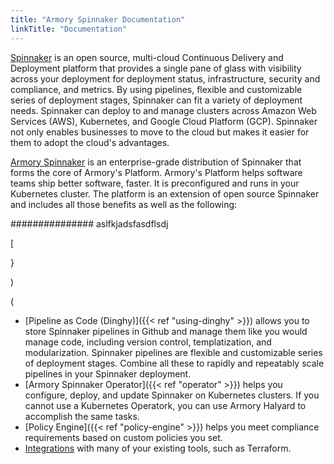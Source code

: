 ```yaml
---
title: "Armory Spinnaker Documentation"
linkTitle: "Documentation"
---
```

[Spinnaker](https://www.spinnaker.io) is an open source, multi-cloud Continuous Delivery and Deployment platform that provides a single pane of glass with visibility across your deployment for deployment status, infrastructure, security and compliance, and metrics. By using pipelines, flexible and customizable series of deployment stages, Spinnaker can fit a variety of deployment needs. Spinnaker can deploy to and manage clusters across Amazon Web Services (AWS), Kubernetes, and Google Cloud Platform (GCP). Spinnaker not only enables businesses to move to the cloud but makes it easier for them to adopt the cloud's advantages.

[Armory Spinnaker](https://www.armory.io) is an enterprise-grade distribution of Spinnaker that forms the core of Armory's Platform. Armory's Platform helps software teams ship better software, faster. It is preconfigured and runs in your Kubernetes cluster. The platform is an extension of open source Spinnaker and includes all those benefits as well as the following:


############### aslfkjadsfasdflsdj

[ 


}


)



(
- [Pipeline as Code (Dinghy)]({{< ref "using-dinghy" >}}) allows you to store Spinnaker pipelines in Github and manage them like you would manage code, including version control, templatization, and modularization. Spinnaker pipelines are flexible and customizable series of deployment stages. Combine all these to rapidly and repeatably scale pipelines in your Spinnaker deployment.
- [Armory Spinnaker Operator]({{< ref "operator" >}}) helps you configure, deploy, and update Spinnaker on Kubernetes clusters. If you cannot use a Kubernetes Operatork, you can use Armory Halyard to accomplish the same tasks.
- [Policy Engine]({{< ref "policy-engine" >}}) helps you meet compliance requirements based on custom policies you set.
- [Integrations](https://www.armory.io/armory-integrations/) with many of your existing tools, such as Terraform.
